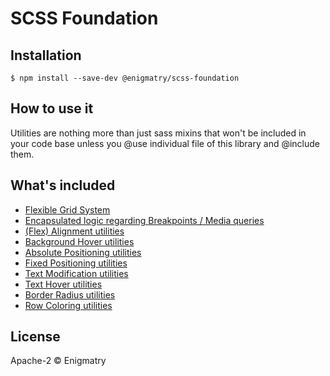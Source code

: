 
# SCSS Foundation

## Installation

```
$ npm install --save-dev @enigmatry/scss-foundation
```

## How to use it

Utilities are nothing more than just sass mixins that won't be included in your code base unless you @use individual file of this library and @include them.


## What's included

- [Flexible Grid System](../scss-foundation/docs/grid.md)
- [Encapsulated logic regarding Breakpoints / Media queries](../scss-foundation/docs/breakpoints.md)
- [(Flex) Alignment utilities](../scss-foundation/docs/alignment.md)
- [Background Hover utilities](../scss-foundation/docs/background-hover.md)
- [Absolute Positioning utilities](../scss-foundation/docs/absolute-positioning.md)
- [Fixed Positioning utilities](../scss-foundation/docs/fixed-positioning.md)
- [Text Modification utilities](../scss-foundation/docs/text-modification.md)
- [Text Hover utilities](../scss-foundation/docs/text-hover.md)
- [Border Radius utilities](../scss-foundation/docs/border-radius.md)
- [Row Coloring utilities](../scss-foundation/docs/row-coloring.md)

## License

Apache-2 © Enigmatry
